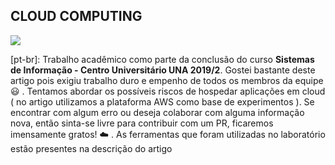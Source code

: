 ## CLOUD COMPUTING
![](https://github.com/ekkopy/analise-de-risco-em-cloud/blob/master/img/giphy.gif)

[pt-br]: Trabalho acadêmico como parte da conclusão do curso **Sistemas de Informação - Centro Universitário UNA 2019/2**. Gostei bastante deste artigo pois exigiu trabalho duro e empenho de todos os membros da equipe :smiley: . Tentamos abordar os possíveis riscos de hospedar aplicações em cloud ( no artigo utilizamos a plataforma AWS como base de experimentos ). Se encontrar com algum erro ou deseja colaborar com alguma informação nova, então sinta-se livre para contribuir com um PR, ficaremos imensamente gratos! :cloud: .  As ferramentas que foram utilizadas no laboratório estão presentes na descrição do artigo
